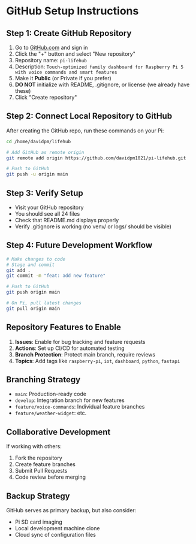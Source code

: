 # GitHub Setup Instructions

## Step 1: Create GitHub Repository

1. Go to [GitHub.com](https://github.com) and sign in
2. Click the "+" button and select "New repository"
3. Repository name: `pi-lifehub`
4. Description: `Touch-optimized family dashboard for Raspberry Pi 5 with voice commands and smart features`
5. Make it **Public** (or Private if you prefer)
6. **DO NOT** initialize with README, .gitignore, or license (we already have these)
7. Click "Create repository"

## Step 2: Connect Local Repository to GitHub

After creating the GitHub repo, run these commands on your Pi:

```bash
cd /home/davidpm/lifehub

# Add GitHub as remote origin
git remote add origin https://github.com/davidpm1021/pi-lifehub.git

# Push to GitHub
git push -u origin main
```

## Step 3: Verify Setup

- Visit your GitHub repository
- You should see all 24 files
- Check that README.md displays properly
- Verify .gitignore is working (no venv/ or logs/ should be visible)

## Step 4: Future Development Workflow

```bash
# Make changes to code
# Stage and commit
git add .
git commit -m "feat: add new feature"

# Push to GitHub
git push origin main

# On Pi, pull latest changes
git pull origin main
```

## Repository Features to Enable

1. **Issues**: Enable for bug tracking and feature requests
2. **Actions**: Set up CI/CD for automated testing
3. **Branch Protection**: Protect main branch, require reviews
4. **Topics**: Add tags like `raspberry-pi`, `iot`, `dashboard`, `python`, `fastapi`

## Branching Strategy

- `main`: Production-ready code
- `develop`: Integration branch for new features  
- `feature/voice-commands`: Individual feature branches
- `feature/weather-widget`: etc.

## Collaborative Development

If working with others:
1. Fork the repository
2. Create feature branches
3. Submit Pull Requests
4. Code review before merging

## Backup Strategy

GitHub serves as primary backup, but also consider:
- Pi SD card imaging
- Local development machine clone
- Cloud sync of configuration files